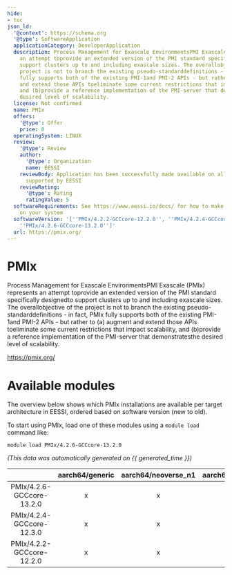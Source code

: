 ```yaml
---
hide:
- toc
json_ld:
  '@context': https://schema.org
  '@type': SoftwareApplication
  applicationCategory: DeveloperApplication
  description: Process Management for Exascale EnvironmentsPMI Exascale (PMIx) represents
    an attempt toprovide an extended version of the PMI standard specifically designedto
    support clusters up to and including exascale sizes. The overallobjective of the
    project is not to branch the existing pseudo-standarddefinitions - in fact, PMIx
    fully supports both of the existing PMI-1and PMI-2 APIs - but rather to (a) augment
    and extend those APIs toeliminate some current restrictions that impact scalability,
    and (b)provide a reference implementation of the PMI-server that demonstratesthe
    desired level of scalability.
  license: Not confirmed
  name: PMIx
  offers:
    '@type': Offer
    price: 0
  operatingSystem: LINUX
  review:
    '@type': Review
    author:
      '@type': Organization
      name: EESSI
    reviewBody: Application has been successfully made available on all architectures
      supported by EESSI
    reviewRating:
      '@type': Rating
      ratingValue: 5
  softwareRequirements: See https://www.eessi.io/docs/ for how to make EESSI available
    on your system
  softwareVersion: '[''PMIx/4.2.2-GCCcore-12.2.0'', ''PMIx/4.2.4-GCCcore-12.3.0'',
    ''PMIx/4.2.6-GCCcore-13.2.0'']'
  url: https://pmix.org/
---
```


PMIx
====


Process Management for Exascale EnvironmentsPMI Exascale (PMIx) represents an attempt toprovide an extended version of the PMI standard specifically designedto support clusters up to and including exascale sizes. The overallobjective of the project is not to branch the existing pseudo-standarddefinitions - in fact, PMIx fully supports both of the existing PMI-1and PMI-2 APIs - but rather to (a) augment and extend those APIs toeliminate some current restrictions that impact scalability, and (b)provide a reference implementation of the PMI-server that demonstratesthe desired level of scalability.

https://pmix.org/
# Available modules


The overview below shows which PMIx installations are available per target architecture in EESSI, ordered based on software version (new to old).

To start using PMIx, load one of these modules using a `module load` command like:

```shell
module load PMIx/4.2.6-GCCcore-13.2.0
```

*(This data was automatically generated on {{ generated_time }})*  

| |aarch64/generic|aarch64/neoverse_n1|aarch64/neoverse_v1|x86_64/generic|x86_64/amd/zen2|x86_64/amd/zen3|x86_64/amd/zen4|x86_64/intel/haswell|x86_64/intel/sapphirerapids|x86_64/intel/skylake_avx512|
| :---: | :---: | :---: | :---: | :---: | :---: | :---: | :---: | :---: | :---: | :---: |
|PMIx/4.2.6-GCCcore-13.2.0|x|x|x|x|x|x|x|x|x|x|
|PMIx/4.2.4-GCCcore-12.3.0|x|x|x|x|x|x|x|x|x|x|
|PMIx/4.2.2-GCCcore-12.2.0|x|x|x|x|x|x|x|x|x|x|
